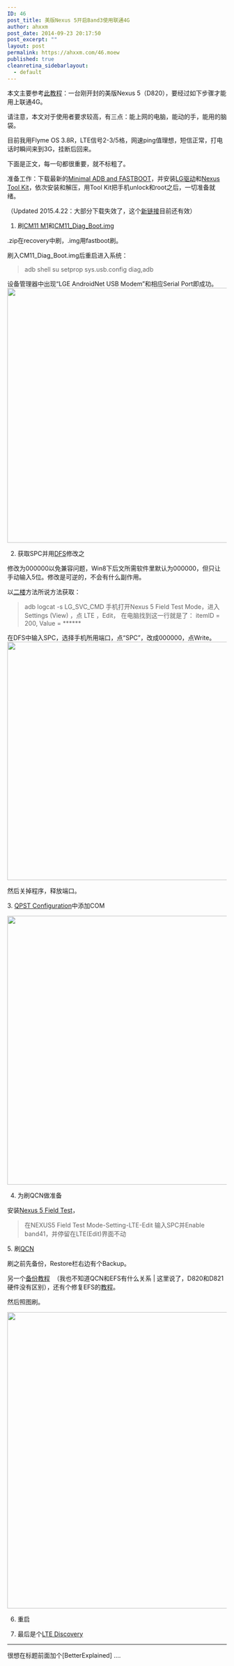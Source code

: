 ```yaml
---
ID: 46
post_title: 美版Nexus 5开启Band3使用联通4G
author: ahxxm
post_date: 2014-09-23 20:17:50
post_excerpt: ""
layout: post
permalink: https://ahxxm.com/46.moew
published: true
cleanretina_sidebarlayout:
  - default
---
```

本文主要参考<a href="http://bbs.gfan.com/android-7648826-1-1.html" target="_blank">此教程</a>：一台刚开封的美版Nexus 5（D820），要经过如下步骤才能用上联通4G。

请注意，本文对于使用者要求较高，有三点：能上网的电脑，能动的手，能用的脑袋。

目前我用Flyme OS 3.8R，LTE信号2-3/5格，网速ping值理想，短信正常，打电话时瞬间来到3G，挂断后回来。

下面是正文，每一句都很重要，就不标粗了。

<!--more-->
准备工作：下载最新的<a href="http://forum.xda-developers.com/showthread.php?t=2317790" target="_blank">Minimal ADB and FASTBOOT</a>，并安装<a href="http://openapi.vdisk.me/?m=file&amp;a=download_share_file&amp;ss=78203iJ2HFoSVv16CPjEBiTnB0q1zNfRWUJALG7V9mwTbCwiWDv9ksEks6waodmR7zY9akuD1RMYs4DiWmuOE5tOvcCWXw" target="_blank">LG驱动</a>和<a href="http://openapi.vdisk.me/?m=file&amp;a=download_share_file&amp;ss=57784--2BfGf5Wo3PnLuWDdKVpdS9ygbHYrazB--2BUUEk9aWh7DAo4MdFvblnsqDkxbmsSRG8UCXZGuFSVPdMazUcCs--2FEJd--2FS4w" target="_blank">Nexus Tool Kit</a>，依次安装和解压，用Tool Kit把手机unlock和root之后，一切准备就绪。

（Updated 2015.4.22：大部分下载失效了，这个<a href="http://vdisk.weibo.com/share/batch/zoSBbKD5Swvsg,zoSBbKD5SwvNu,zoSBbKD5Swv8L,zoSBbKD6qbfaI,zoSBbKD5Swv8U,zoSBbKD5Swv8J,zoSBbKD5SwvFP,zoSBbKD5Swv9x,zoSBbKD5Swv9c" target="_blank">新链接</a>目前还有效）

1. 刷<a href="http://download.cyanogenmod.org/get/jenkins/50245/cm-11-20131205-SNAPSHOT-M1-hammerhead.zip" target="_blank">CM11 M1</a>和<a href="http://openapi.vdisk.me/?m=file&amp;a=download_share_file&amp;ss=8f13ayOhJL8yhrd9U2qOz4ISdye2YS--2FoDQwX6BGkw7NyvTFaXi5BHM71VRl--2BrD290bGM3dnVjoKT3orQdVLKsriu7xr7hg" target="_blank">CM11_Diag_Boot.img</a>

.zip在recovery中刷，.img用fastboot刷。

刷入CM11_Diag_Boot.img后重启进入系统：
<blockquote>adb shell
su
setprop sys.usb.config diag,adb</blockquote>
设备管理器中出现“LGE AndroidNet USB Modem”和相应Serial Port即成功。

<img class="alignnone" src="https://ahxxmedia.s3.amazonaws.com/band3/SERIAL.png" alt="" width="795" height="584" />

2. 获取SPC并用<a href="http://openapi.vdisk.me/?m=file&amp;a=download_share_file&amp;ss=8417l8N4fDpfex5jGIMmZhVCR8oBNFDoEuMNODoZAHH0--2BXUcvtc9v3Reayr9zenpNglnJnxV2CWvQSQBQ8Z8QhHd4Fk8Dw" target="_blank">DFS</a>修改之

修改为000000以免兼容问题，Win8下后文所需软件里默认为000000，但只让手动输入5位。修改是可逆的，不会有什么副作用。

以<a href="http://bbs.gfan.com/android-7650246-1-1.html" target="_blank">二楼</a>方法所说方法获取：
<blockquote>adb logcat -s LG_SVC_CMD
手机打开Nexus 5 Field Test Mode，进入 Settings (View) ，点 LTE ，Edit，
在电脑找到这一行就是了：
itemID = 200, Value = ******</blockquote>
在DFS中输入SPC，选择手机所用端口，点“SPC”，改成000000，点Write。

<img class="alignnone" src="https://ahxxmedia.s3.amazonaws.com/band3/SPC.png" alt="" width="881" height="546" />

然后关掉程序，释放端口。

3. <a href="http://openapi.vdisk.me/?m=file&amp;a=download_share_file&amp;ss=f2b74GZqHqmCzXu8tqxYEDZ2i--2Bcq2UJfpN4QQkl95kOPokst--2BPNFoARzOJEa2IwOIpVSeBblxHa--2F514QGm--2BZatxuk8klDw" target="_blank">QPST Configuration</a>中添加COM

<img class="alignnone" src="https://ahxxmedia.s3.amazonaws.com/band3/COM.png" alt="" width="1141" height="616" />

4. 为刷QCN做准备

安装<a href="http://openapi.vdisk.me/?m=file&amp;a=download_share_file&amp;ss=cb0dh9EsBqO3nVID--2BOBI9N4x9--2Bs6eE--2FzneDH5fd2IWx3TZUY--2BA1ckBS47PEnSrY--2FygwQBlcTniHUbK1YJIyCUYB5SD68sw" target="_blank">Nexus 5 Field Test</a>，
<blockquote>在NEXUS5 Field Test Mode-Setting-LTE-Edit 输入SPC并Enable band41，并停留在LTE(Edit)界面不动</blockquote>
5. 刷<a href="http://openapi.vdisk.me/?m=file&amp;a=download_share_file&amp;ss=2b793xKyehR7lGzzNFngkwkkxy0YzH0--2Bg0xQy29WizNmns4KuHLEBN5Cnh--2Fkm63mrAHt951YKtMMnt2bEyVA51Q4ReFngw" target="_blank">QCN</a>

刷之前先备份，Restore栏右边有个Backup。

另一个<a href="%20http://forum.xda-developers.com/google-nexus-5/development/modem-nexus-5-flashable-modems-efs-t2514095" target="_blank">备份教程</a>  （我也不知道QCN和EFS有什么关系 | 这里说了，D820和D821硬件没有区别），还有个修复EFS的<a href="http://forum.xda-developers.com/showthread.php?t=2161498" target="_blank">教程</a>。

然后照图刷。

<img class="alignnone" src="https://ahxxmedia.s3.amazonaws.com/band3/QCN.png" alt="" width="929" height="679" />

6. 重启

7. 最后是个<a href="http://openapi.vdisk.me/?m=file&amp;a=download_share_file&amp;ss=d4af8fnrHZf7AFtA9V1Ky9MaJu--2BtJQcszxJM--2F--2FKfCkTfldbsl9NDOxixhgkxPyAPU358KvrWmKrFRdXrsPfLUkoUK7kOLQ" target="_blank">LTE Discovery</a>

---

很想在标题前面加个[BetterExplained] ....